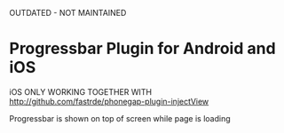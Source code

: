 OUTDATED - NOT MAINTAINED

Progressbar Plugin for Android and iOS
===========================================

iOS ONLY WORKING TOGETHER WITH http://github.com/fastrde/phonegap-plugin-injectView

Progressbar is shown on top of screen while page is loading
